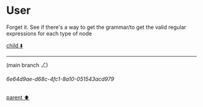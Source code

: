 # User

Forget it. See if there's a way to get the grammar/to get the valid regular expressions for each type of node

[child ⬇️](#6e64d9ae-d68c-4fc1-8a10-051543acd979)

---

(main branch ⎇)
###### 6e64d9ae-d68c-4fc1-8a10-051543acd979
[parent ⬆️](#aaa2ca8f-0d98-4714-875a-5386fc48f859)
